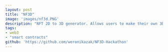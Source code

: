 ```yaml
---
layout: post
title: "NF3D"
image: 'images/nf3d.PNG'
description: "NFT 2D to 3D generator. Allows users to make their own 3D models to be used as game avatars."
tags:
- web3
- "smart contracts"
github: 'https://github.com/weronikazak/NF3D-Hackathon'
---
```

